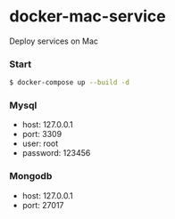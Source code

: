 # docker-mac-service
Deploy services on Mac

### Start

```bash
$ docker-compose up --build -d
```

### Mysql

- host: 127.0.0.1
- port: 3309
- user: root
- password: 123456

### Mongodb

- host: 127.0.0.1
- port: 27017
